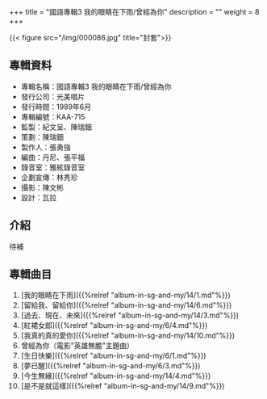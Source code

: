 +++
title = "國語專輯3 我的眼睛在下雨/曾經為你"
description = ""
weight = 8
+++

{{< figure src="/img/000086.jpg" title="封套">}}


## 專輯資料

* 專輯名稱：國語專輯3 我的眼睛在下雨/曾經為你
* 發行公司：光美唱片
* 發行時間：1989年6月
* 專輯編號：KAA-715
* 監製：紀文呈、陳瑞鈿
* 策劃：陳瑞鈿
* 製作人：張勇強
* 編曲：丹尼、張平福
* 錄音室：雅絃錄音室
* 企劃宣傳：林秀珍
* 攝影：陳文彬
* 設計：瓦拉


## 介紹

待補

## 專輯曲目

1. [我的眼睛在下雨]({{%relref "album-in-sg-and-my/14/1.md"%}}) 
2. [留給我、留給你]({{%relref "album-in-sg-and-my/14/6.md"%}}) 
3. [過去、現在、未來]({{%relref "album-in-sg-and-my/14/3.md"%}}) 
4. [紅裙女郎]({{%relref "album-in-sg-and-my/6/4.md"%}}) 
5. [我真的真的愛你]({{%relref "album-in-sg-and-my/14/10.md"%}}) 
6. 曾經為你（電影"英雄無膽"主題曲）
7. [生日快樂]({{%relref "album-in-sg-and-my/6/1.md"%}}) 
8. [夢已醒]({{%relref "album-in-sg-and-my/6/3.md"%}}) 
9. [今生無緣]({{%relref "album-in-sg-and-my/14/4.md"%}}) 
10. [是不是就這樣]({{%relref "album-in-sg-and-my/14/9.md"%}}) 
<br/>
<br/>